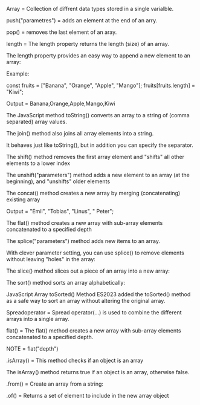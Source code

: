 Array = Collection of diffrent data types stored in a single varialble.

<!-- -------------------------- Methods of array --------------------------- -->




<!-- -------------------------------- push --------------------------------- -->

push("parametres") = adds an element at the end of an arry.

<!-- --------------------------------- pop --------------------------------- -->

pop() = removes the last element of an aray.


<!-- ------------------------------- length -------------------------------- -->

length = The length property returns the length (size) of an array.

The length property provides an easy way to append a new element to an array:

Example:

const fruits = ["Banana", "Orange",  "Apple", "Mango"];
fruits[fruits.length] = "Kiwi";

Output = Banana,Orange,Apple,Mango,Kiwi


<!-- ------------------------------ toString ------------------------------- -->


The JavaScript method toString() converts an array to a string of (comma separated) array values.

<!-- -------------------------------- join --------------------------------- -->


The join() method also joins all array elements into a string.

It behaves just like toString(), but in addition you can specify the separator.


<!-- -------------------------------- shift -------------------------------- -->


The shift() method removes the first array element and "shifts" all other elements to a lower index


<!-- ------------------------------- unshift ------------------------------- -->


The unshift("parameters") method adds a new element to an array (at the beginning), and "unshifts" older elements

<!-- ------------------------------- concat -------------------------------- -->


 The concat() method creates a new array by merging (concatenating) existing array


<!-- NOTE =  * The concat() method can also take strings as arguments : Example - 
(Merging an Array with Values)

const arr1 = ["Emil", "Tobias", "Linus"];
const myChildren = arr1.concat("Peter");  -->

Output = "Emil", "Tobias", "Linus", " Peter";

<!-- -------------------------------- flat --------------------------------- -->

The flat() method creates a new array with sub-array elements concatenated to a specified depth

<!-- -------------------------------- splice -------------------------------- -->

The splice("parameters") method adds new items to an array.


With clever parameter setting, you can use splice() to remove elements without leaving "holes" in the array:
<!-- 
The first parameter (0) defines the position where new elements should be added (spliced in).

The second parameter (1) defines how many elements should be removed.

The rest of the parameters are omitted. No new elements will be added. -->


<!-- ------------------------------- -slice -------------------------------- -->

 
The slice() method slices out a piece of an array into a new array:

<!--
Note
The slice() method creates a new array.

The slice() method does not remove any elements from the source array. -->



<!-- -------------------------------- sort --------------------------------- -->

The sort() method sorts an array alphabetically:

<!-- ----------------------------- toSorted() ------------------------------ -->

JavaScript Array toSorted() Method
ES2023 added the toSorted() method as a safe way to sort an array without altering the original array.

<!-- 
The difference between toSorted() and sort() is that the first method creates a new array, keeping the original array unchanged, while the last method alters the original array. -->













<!-- ------------------------------- 2_Array ------------------------------- -->


<!-- --------------------------- SpreadOperator ---------------------------- -->

Spreadoperator = Spread operator(...) is used to combine the different arrays into a single array.



<!-- ------------------------------- flat() 
-------------------------------- -->


flat() = The flat() method creates a new array with sub-array elements concatenated to a specified depth.

NOTE = flat("depth") 



<!-- ---------------------------------- isArray() ---------------------------------- -->


.isArray()  = This method checks  if an object is an array


The isArray() method returns true if an object is an array, otherwise false.


<!-- ------------------------------- .from() ------------------------------- -->


.from() = Create an array from a string:

 <!-- ----------------------------- Array.of() ------------------------------ -->

 .of() = Returns a set of element to include in the new array object